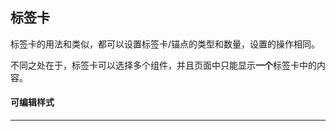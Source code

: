 ## 标签卡
标签卡的用法和<jump text="导航锚点型" project="gls"></jump>类似，都可以设置标签卡/锚点的类型和数量，设置的操作相同。

不同之处在于，标签卡可以选择多个组件，并且页面中只能显示**一个**标签卡中的内容。

#### 可编辑样式
---
<gls-explain :proplist="['留白','边距','背景色','颜色','字号','字重','行高']"></gls-explain>

